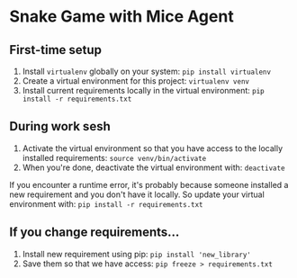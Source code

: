 # Snake Game with Mice Agent 

## First-time setup 
1. Install `virtualenv` globally on your system: `pip install virtualenv`
2. Create a virtual environment for this project: `virtualenv venv`
3. Install current requirements locally in the virtual environment: `pip install -r requirements.txt`

## During work sesh
1. Activate the virtual environment so that you have access to the locally installed requirements: `source venv/bin/activate`
2. When you're done, deactivate the virtual environment with: `deactivate`

If you encounter a runtime error, it's probably because someone installed a new requirement and you don't have it locally. So update your virtual environment with: `pip install -r requirements.txt` 

## If you change requirements...  
1. Install new requirement using pip: `pip install 'new_library'`
2. Save them so that we have access: `pip freeze > requirements.txt`